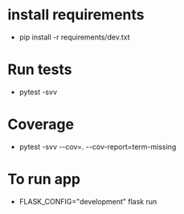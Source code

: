 # install requirements
- pip install -r requirements/dev.txt

# Run tests
- pytest -svv

# Coverage
- pytest -svv --cov=. --cov-report=term-missing

# To run app
- FLASK_CONFIG="development" flask run